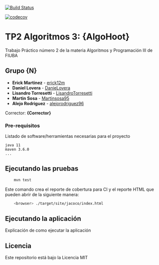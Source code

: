 [![Build Status](https://travis-ci.com/erick12m/algo3_tp2.svg?branch=master)](https://travis-ci.com/erick12m/algo3_tp2)

[![codecov](https://codecov.io/gh/erick12m/algo3_tp2/branch/master/graph/badge.svg)](https://codecov.io/gh/erick12m/algo3_tp2)



# TP2 Algoritmos 3: {AlgoHoot}

Trabajo Práctico número 2 de la materia Algoritmos y Programación III de FIUBA

## Grupo {N}

* **Erick Martinez** - [erick12m](https://github.com/erick12m)
* **Daniel Lovera** - [DanieLovera](https://github.com/danieLovera)
* **Lisandro Torresetti** - [LisandroTorresetti](https://github.com/LisandroTorresetti)
* **Martin Sosa** - [Martinsosa95](https://github.com/Martinsosa95)
* **Alejo Rodriguez** - [alejorodriguez96](https://github.com/alejorodriguez96)

Corrector: **{Corrector}**

### Pre-requisitos

Listado de software/herramientas necesarias para el proyecto

```
java 11
maven 3.6.0
...
```

## Ejecutando las pruebas

```bash
    mvn test
```

Este comando crea el reporte de cobertura para CI y el reporte HTML que pueden abrir de la siguiente manera:

```bash
    <browser> ./target/site/jacoco/index.html
```

## Ejecutando la aplicación

Explicación de como ejecutar la aplicación

## Licencia

Este repositorio está bajo la Licencia MIT
